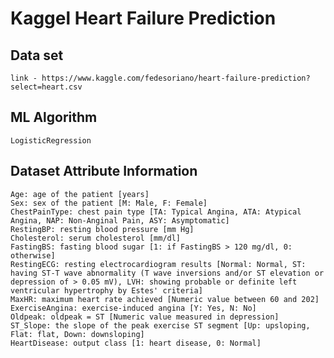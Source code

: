 # Kaggel Heart Failure Prediction


## Data set
    
    link - https://www.kaggle.com/fedesoriano/heart-failure-prediction?select=heart.csv
    
## ML Algorithm

    LogisticRegression

## Dataset Attribute Information

    Age: age of the patient [years]
    Sex: sex of the patient [M: Male, F: Female]
    ChestPainType: chest pain type [TA: Typical Angina, ATA: Atypical Angina, NAP: Non-Anginal Pain, ASY: Asymptomatic]
    RestingBP: resting blood pressure [mm Hg]
    Cholesterol: serum cholesterol [mm/dl]
    FastingBS: fasting blood sugar [1: if FastingBS > 120 mg/dl, 0: otherwise]
    RestingECG: resting electrocardiogram results [Normal: Normal, ST: having ST-T wave abnormality (T wave inversions and/or ST elevation or depression of > 0.05 mV), LVH: showing probable or definite left ventricular hypertrophy by Estes' criteria]
    MaxHR: maximum heart rate achieved [Numeric value between 60 and 202]
    ExerciseAngina: exercise-induced angina [Y: Yes, N: No]
    Oldpeak: oldpeak = ST [Numeric value measured in depression]
    ST_Slope: the slope of the peak exercise ST segment [Up: upsloping, Flat: flat, Down: downsloping]
    HeartDisease: output class [1: heart disease, 0: Normal]
